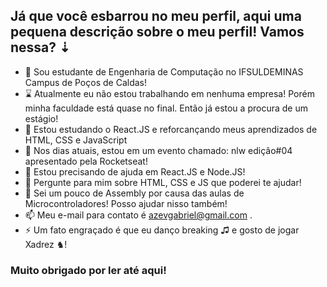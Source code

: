## Já que você esbarrou no meu perfil, aqui uma pequena descrição sobre o meu perfil! Vamos nessa? ⇣

- 🔭 Sou estudante de Engenharia de Computação no IFSULDEMINAS Campus de Poços de Caldas!
- ⌛ Atualmente eu não estou trabalhando em nenhuma empresa! Porém minha faculdade está quase no final. Então já estou a procura de um estágio!
- 🌱 Estou estudando o React.JS e reforcançando meus aprendizados de HTML, CSS e JavaScript
- 👯 Nos dias atuais, estou em um evento chamado: nlw ediçâo#04 apresentado pela Rocketseat! 
- 🤔 Estou precisando de ajuda em React.JS e Node.JS!
- 💬 Pergunte para mim sobre HTML, CSS e JS que poderei te ajudar!
- 💬 Sei um pouco de Assembly por causa das aulas de Microcontroladores! Posso ajudar nisso também!
- 📫 Meu e-mail para contato é azevgabriel@gmail.com . 
- ⚡ Um fato engraçado é que eu danço breaking ♫ e gosto de jogar Xadrez ♞!

### Muito obrigado por ler até aqui!

